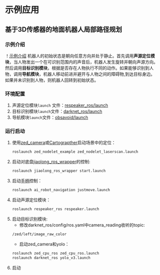 # 示例应用

## 基于3D传感器的地面机器人局部路径规划
### 示例介绍
！[示例介绍](./example.png)
机器人的初始状态是朝向任意方向并处于静止。首先调用**声源定位模块**，当人物发出一个在可识别范围内的声音后，机器人发生旋转并朝向声源方向。然后调用**目标识别模块**，根据是否存在人物执行不同的动作。如果能够识别到人物，调用**导航模块**，机器人移动前进并避开与人物之间的障碍物,到达目标身边。如果并未识别到人物，则机器人回转到初始状态。

### 环境配置
1. 声源定位模块`launch` 文件：[respeaker_ros/launch](https://github.com/furushchev/respeaker_ros/tree/master/launch)
2. 目标识别模块`launch`文件：[darknet_ros/launch](https://github.com/leggedrobotics/darknet_ros/tree/master/darknet_ros/launch)
3. 导航模块`launch`文件：[obsavoid/launch](https://github.com/jixingwu/obsavoid/tree/master/obsavoid/launch)

### 运行启动
1. 使用[zed_camera](http://192.168.22.201/software/sensors/ai_robot_sensors/startup.html#zed-camera)或[Cartograpther](http://192.168.22.201/software/localization/cartographer/startup.html#id3)启动场景中的定位：
    ```bash
	roslaunch zed_nodelet_example zed_nodelet_laserscan.launch
    ```
2. 启动对底盘[jiaolong_ros_wrapper](https://github.com/NLS-SJTU/jiaolong_ros_wrapper)的控制:
	```bash
	roslaunch jiaolong_ros_wrapper start.launch
	```
3. 启动[手柄](http://192.168.22.201/software/navigation/startup.html#id8)控制：
	```bash
	roslaunch ai_robot_navigation justmove.launch
	```
4. 启动声源定位模块：
	```bash
	roslaunch respeaker_ros respeaker.launch
	```
5. 启动目标识别模块:
    - 修改darknet_ros/config/ros.yaml中camera_reading收听的topic:
	```bash
	/zed/left/image_raw_color
	```
    - 启动zed_camera和yolo：
	```bash
	roslaunch zed_cpu_ros zed_cpu_ros.launch
	roslaunch darknet_ros yolo_v3.launch
	```
6. 启动
